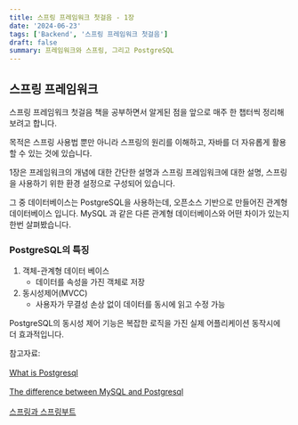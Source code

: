 ```yaml
---
title: 스프링 프레임워크 첫걸음 - 1장
date: '2024-06-23'
tags: ['Backend', '스프링 프레임워크 첫걸음']
draft: false
summary: 프레임워크와 스프링, 그리고 PostgreSQL 
---
```


## 스프링 프레임워크 

스프링 프레임워크 첫걸음 책을 공부하면서 알게된 점을 앞으로 매주 한 챕터씩 정리해보려고 합니다.

목적은 스프링 사용법 뿐만 아니라 스프링의 원리를 이해하고, 자바를 더 자유롭게 활용할 수 있는 것에 있습니다.

1장은 프레임워크의 개념에 대한 간단한 설명과 스프링 프레임워크에 대한 설명, 스프링을 사용하기 위한 환경 설정으로 구성되어 있습니다.

그 중 데이터베이스는 PostgreSQL을 사용하는데, 오픈소스 기반으로 만들어진 관계형 데이터베이스 입니다. MySQL 과 같은 다른 관계형 데이터베이스와 어떤 차이가 있는지 한번 살펴봤습니다.

### PostgreSQL의 특징

1. 객체-관계형 데이터 베이스
    - 데이터를 속성을 가진 객체로 저장
2. 동시성제어(MVCC)
    - 사용자가 무결성 손상 없이 데이터를 동시에 읽고 수정 가능

PostgreSQL의 동시성 제어 기능은 복잡한 로직을 가진 실제 어플리케이션 동작시에 더 효과적입니다.

참고자료:<br></br> [What is Postgresql](https://www.postgresql.org/docs/current/intro-whatis.html)
<br></br>[The difference between MySQL and Postgresql](https://aws.amazon.com/ko/compare/the-difference-between-mysql-vs-postgresql/)
<br></br>[스프링과 스프링부트](https://www.codestates.com/blog/content/%EC%8A%A4%ED%94%84%EB%A7%81-%EC%8A%A4%ED%94%84%EB%A7%81%EB%B6%80%ED%8A%B8)
